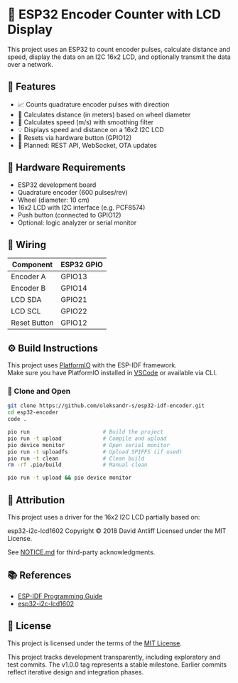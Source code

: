 # 🚀 ESP32 Encoder Counter with LCD Display

This project uses an ESP32 to count encoder pulses, calculate distance and speed, display the data on an I2C 16x2 LCD, and optionally transmit the data over a network.

## 📌 Features

- 📈 Counts quadrature encoder pulses with direction
- 📏 Calculates distance (in meters) based on wheel diameter
- 🚀 Calculates speed (m/s) with smoothing filter
- 💡 Displays speed and distance on a 16x2 I2C LCD
- 🔁 Resets via hardware button (GPIO12)
- 📡 Planned: REST API, WebSocket, OTA updates

## 🧰 Hardware Requirements

- ESP32 development board
- Quadrature encoder (600 pulses/rev)
- Wheel (diameter: 10 cm)
- 16x2 LCD with I2C interface (e.g. PCF8574)
- Push button (connected to GPIO12)
- Optional: logic analyzer or serial monitor

## 🔌 Wiring

| Component    | ESP32 GPIO |
|--------------|------------|
| Encoder A    | GPIO13     |
| Encoder B    | GPIO14     |
| LCD SDA      | GPIO21     |
| LCD SCL      | GPIO22     |
| Reset Button | GPIO12     |

## ⚙️ Build Instructions

This project uses [PlatformIO](https://platformio.org/) with the ESP-IDF framework.  
Make sure you have PlatformIO installed in [VSCode](https://platformio.org/install/ide?install=vscode) or available via CLI.

### 📂 Clone and Open

```bash
git clone https://github.com/oleksandr-s/esp32-idf-encoder.git
cd esp32-encoder
code .

pio run                       # Build the project
pio run -t upload             # Compile and upload
pio device monitor            # Open serial monitor
pio run -t uploadfs           # Upload SPIFFS (if used)
pio run -t clean              # Clean build
rm -rf .pio/build             # Manual clean

pio run -t upload && pio device monitor
```

## 📝 Attribution

This project uses a driver for the 16x2 I2C LCD partially based on:

esp32-i2c-lcd1602
Copyright © 2018 David Antliff
Licensed under the MIT License.

See [NOTICE.md](./NOTICE.md) for third-party acknowledgments.

## 📚 References

- [ESP-IDF Programming Guide](https://docs.espressif.com/projects/esp-idf/en/latest/esp32/)
- [esp32-i2c-lcd1602](https://github.com/feugy/esp32-i2c-lcd1602)


## 📄 License

This project is licensed under the terms of the [MIT License](./LICENSE).

This project tracks development transparently, including exploratory and test commits.
The v1.0.0 tag represents a stable milestone.
Earlier commits reflect iterative design and integration phases.